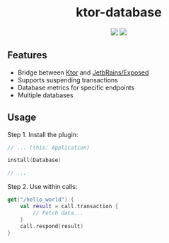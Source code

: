 <h1 align="center">ktor-database</h1>
<p align="center">
	<img src="https://img.shields.io/github/license/talemke/ktor-database?label=License" />
	<img src="https://img.shields.io/badge/Kotlin-1.9-purple?logo=Kotlin" />
</p>



## Features

- Bridge between [Ktor](https://github.com/ktorio/ktor) and [JetbRains/Exposed](https://github.com/JetBrains/Exposed)
- Supports suspending transactions
- Database metrics for specific endpoints
- Multiple databases



## Usage

Step 1. Install the plugin:
```kotlin
// ... (this: Application)

install(Database)

// ...
```

Step 2. Use within calls:
```kotlin
get("/hello_world") {
    val result = call.transaction {
        // Fetch data...
    }
    call.respond(result)
}
```
